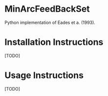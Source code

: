 # MinArcFeedBackSet

Python implementation of Eades et a. (1993).

# Installation Instructions

 [TODO]

# Usage Instructions

[TODO]
